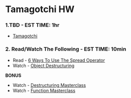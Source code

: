 # Tamagotchi HW

### 1.TBD - EST TIME: 1hr

- [Tamagotchi](./tamagotchi)

### 2. Read/Watch The Following - EST TIME: 10min 

- Read - [6 Ways To Use The Spread Operator](https://davidwalsh.name/spread-operator)
- Watch - [Object Destructuring](https://www.youtube.com/watch?v=PB_d3uBkQPs&t=582s)

**BONUS**
- Watch - [Destructuring Masterclass](https://www.youtube.com/watch?v=T03vCdNz6h4&t=2s) 
- Watch - [Function Masterclass](https://www.youtube.com/watch?v=WKvjgVA55Dw)

